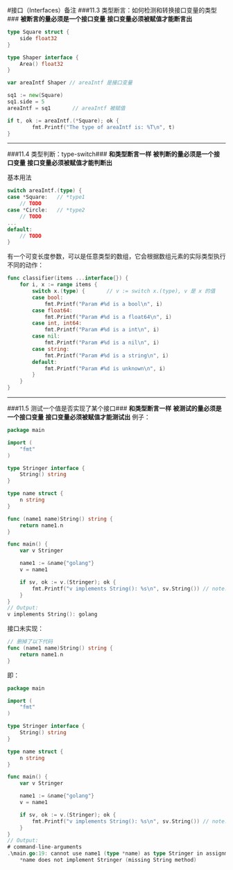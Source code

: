 #接口（Interfaces）备注
###11.3 类型断言：如何检测和转换接口变量的类型###
**被断言的量必须是一个接口变量**
**接口变量必须被赋值才能断言出**

```go
type Square struct {
	side float32
}

type Shaper interface {
	Area() float32
}

var areaIntf Shaper	// areaIntf 是接口变量

sq1 := new(Square)
sq1.side = 5
areaIntf = sq1		 // areaIntf 被赋值

if t, ok := areaIntf.(*Square); ok {
		fmt.Printf("The type of areaIntf is: %T\n", t)
}
```

---
###11.4 类型判断：type-switch###
**和类型断言一样**
**被判断的量必须是一个接口变量**
**接口变量必须被赋值才能判断出**

基本用法
```go
switch areaIntf.(type) {
case *Square:	// *type1
	// TODO
case *Circle:	// *type2
	// TODO
...
default:
	// TODO
}
```
有一个可变长度参数，可以是任意类型的数组，它会根据数组元素的实际类型执行不同的动作：
```go
func classifier(items ...interface{}) {
	for i, x := range items {
		switch x.(type) {		// v := switch x.(type), v 是 x 的值
		case bool:
			fmt.Printf("Param #%d is a bool\n", i)
		case float64:
			fmt.Printf("Param #%d is a float64\n", i)
		case int, int64:
			fmt.Printf("Param #%d is a int\n", i)
		case nil:
			fmt.Printf("Param #%d is a nil\n", i)
		case string:
			fmt.Printf("Param #%d is a string\n", i)
		default:
			fmt.Printf("Param #%d is unknown\n", i)
		}
	}
}
```

---
###11.5 测试一个值是否实现了某个接口###
**和类型断言一样**
**被测试的量必须是一个接口变量**
**接口变量必须被赋值才能测试出**
例子：
```go
package main

import (
	"fmt"
)

type Stringer interface {
	String() string
}

type name struct {
	n string
}

func (name1 name)String() string {
	return name1.n
}

func main() {
	var v Stringer

	name1 := &name{"golang"}
	v = name1

	if sv, ok := v.(Stringer); ok {
		fmt.Printf("v implements String(): %s\n", sv.String()) // note: sv, not v
	}
}
// Output:
v implements String(): golang
```
接口未实现：
```go
// 删掉了以下代码
func (name1 name)String() string {
	return name1.n
}
```
即：
```go
package main

import (
	"fmt"
)

type Stringer interface {
	String() string
}

type name struct {
	n string
}

func main() {
	var v Stringer

	name1 := &name{"golang"}
	v = name1

	if sv, ok := v.(Stringer); ok {
		fmt.Printf("v implements String(): %s\n", sv.String()) // note: sv, not v
	}
}
// Output:
# command-line-arguments
.\main.go:19: cannot use name1 (type *name) as type Stringer in assignment:
	*name does not implement Stringer (missing String method)
```